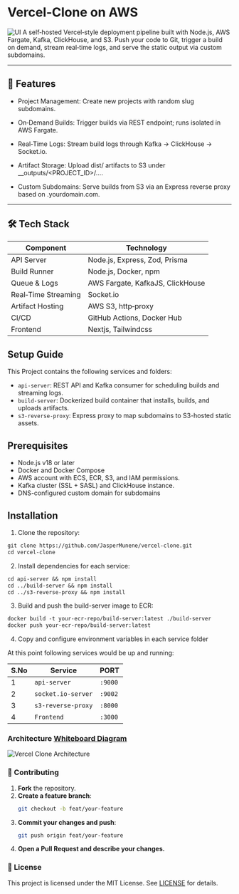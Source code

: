 # Vercel‑Clone on AWS
![UI](https://res.cloudinary.com/dwcvogqak/image/upload/fl_preserve_transparency/v1748372869/Screenshot_from_2025-05-27_22-06-31_przwy6.jpg?_s=public-apps)
A self‑hosted Vercel‑style deployment pipeline built with Node.js, AWS Fargate, Kafka, ClickHouse, and S3. Push your code to Git, trigger a build on demand, stream real‑time logs, and serve the static output via custom subdomains.

---

## 🚀 Features
- Project Management: Create new projects with random slug subdomains.

- On‑Demand Builds: Trigger builds via REST endpoint; runs isolated in AWS Fargate.

- Real‑Time Logs: Stream build logs through Kafka → ClickHouse → Socket.io.

- Artifact Storage: Upload dist/ artifacts to S3 under __outputs/<PROJECT_ID>/….

- Custom Subdomains: Serve builds from S3 via an Express reverse proxy based on <slug>.yourdomain.com.

---

## 🛠️ Tech Stack

| **Component**       | **Technology**                   |
|---------------------|----------------------------------|
| API Server          | Node.js, Express, Zod, Prisma    |
| Build Runner        | Node.js, Docker, npm             |
| Queue & Logs        | AWS Fargate, KafkaJS, ClickHouse |
| Real‑Time Streaming | Socket.io                        |
| Artifact Hosting    | AWS S3, http‑proxy               |
| CI/CD               | GitHub Actions, Docker Hub       |
| Frontend            | Nextjs, Tailwindcss              |


## Setup Guide

This Project contains the following services and folders:

- `api-server`: REST API and Kafka consumer for scheduling builds and streaming logs.
- `build-server`: Dockerized build container that installs, builds, and uploads artifacts.
- `s3-reverse-proxy`: Express proxy to map subdomains to S3-hosted static assets.

## Prerequisites

- Node.js v18 or later
- Docker and Docker Compose
- AWS account with ECS, ECR, S3, and IAM permissions.
- Kafka cluster (SSL + SASL) and ClickHouse instance.
- DNS-configured custom domain for subdomains

## Installation
1. Clone the repository:
```markdown
git clone https://github.com/JasperMunene/vercel-clone.git
cd vercel-clone
```
2. Install dependencies for each service:
```markdown
cd api-server && npm install
cd ../build-server && npm install
cd ../s3-reverse-proxy && npm install
```
3. Build and push the build-server image to ECR:
```markdown
docker build -t your-ecr-repo/build-server:latest ./build-server
docker push your-ecr-repo/build-server:latest
```
4. Copy and configure environment variables in each service folder



At this point following services would be up and running:

| S.No | Service            | PORT    |
|------|--------------------|---------|
| 1    | `api-server`       | `:9000` |
| 2    | `socket.io-server` | `:9002` |
| 3    | `s3-reverse-proxy` | `:8000` |
| 4    | `Frontend`         | `:3000` |


### Architecture [Whiteboard Diagram](https://app.eraser.io/workspace/iKhB57YARYBWzPJYPCoy?origin=share)

![Vercel Clone Architecture](https://res.cloudinary.com/dwcvogqak/image/upload/fl_preserve_transparency/v1748347056/Screenshot_from_2025-05-27_14-57-21_zb7c0a.jpg?_s=public-apps)


### 🤝 Contributing

1. **Fork** the repository.
2. **Create a feature branch**:
   ```bash
   git checkout -b feat/your-feature
3. **Commit your changes and push**:
   ```bash
   git push origin feat/your-feature
4. **Open a Pull Request and describe your changes.**


### 📄 License
This project is licensed under the MIT License. See [LICENSE](LICENCE) for details.


